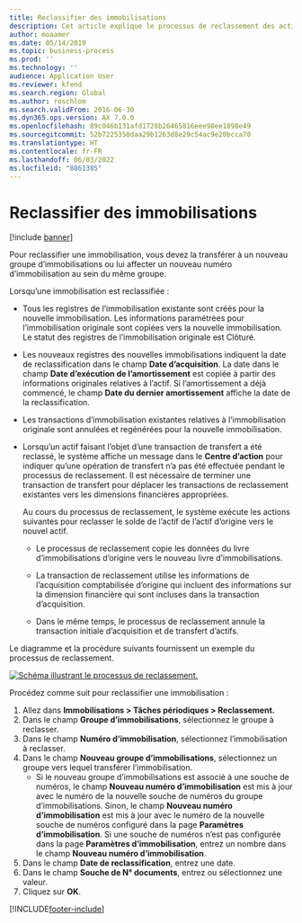 ```yaml
---
title: Reclassifier des immobilisations
description: Cet article explique le processus de reclassement des actifs. Pour reclassifier une immobilisation, vous devez la transférer à un nouveau groupe d’immobilisations ou lui affecter un nouveau numéro d’immobilisation au sein du même groupe.
author: moaamer
ms.date: 05/14/2019
ms.topic: business-process
ms.prod: ''
ms.technology: ''
audience: Application User
ms.reviewer: kfend
ms.search.region: Global
ms.author: roschlom
ms.search.validFrom: 2016-06-30
ms.dyn365.ops.version: AX 7.0.0
ms.openlocfilehash: 89c046b131afd1728b26465816eee98ee1898e49
ms.sourcegitcommit: 52b7225350daa29b1263d8e29c54ac9e20bcca70
ms.translationtype: HT
ms.contentlocale: fr-FR
ms.lasthandoff: 06/03/2022
ms.locfileid: "8861385"
---
```

# <a name="reclassify-fixed-assets"></a>Reclassifier des immobilisations

[!include [banner](../../includes/banner.md)]

Pour reclassifier une immobilisation, vous devez la transférer à un nouveau groupe d’immobilisations ou lui affecter un nouveau numéro d’immobilisation au sein du même groupe. 

Lorsqu’une immobilisation est reclassifiée :

- Tous les registres de l’immobilisation existante sont créés pour la nouvelle immobilisation. Les informations paramétrées pour l’immobilisation originale sont copiées vers la nouvelle immobilisation. Le statut des registres de l’immobilisation originale est Clôturé. 

- Les nouveaux registres des nouvelles immobilisations indiquent la date de reclassification dans le champ **Date d’acquisition**. La date dans le champ **Date d’exécution de l’amortissement** est copiée à partir des informations originales relatives à l’actif. Si l’amortissement a déjà commencé, le champ **Date du dernier amortissement** affiche la date de la reclassification. 

- Les transactions d’immobilisation existantes relatives à l’immobilisation originale sont annulées et regénérées pour la nouvelle immobilisation.

- Lorsqu’un actif faisant l’objet d’une transaction de transfert a été reclassé, le système affiche un message dans le **Centre d’action** pour indiquer qu’une opération de transfert n’a pas été effectuée pendant le processus de reclassement. Il est nécessaire de terminer une transaction de transfert pour déplacer les transactions de reclassement existantes vers les dimensions financières appropriées. 

   Au cours du processus de reclassement, le système exécute les actions suivantes pour reclasser le solde de l’actif de l’actif d’origine vers le nouvel actif. 
   
   - Le processus de reclassement copie les données du livre d’immobilisations d’origine vers le nouveau livre d’immobilisations.

   - La transaction de reclassement utilise les informations de l’acquisition comptabilisée d’origine qui incluent des informations sur la dimension financière qui sont incluses dans la transaction d’acquisition.  
   
   - Dans le même temps, le processus de reclassement annule la transaction initiale d’acquisition et de transfert d’actifs. 

Le diagramme et la procédure suivants fournissent un exemple du processus de reclassement. 

[![Schéma illustrant le processus de reclassement.](../media/reclassification-process-01.png)](../media/reclassification-process-01.png)

Procédez comme suit pour reclassifier une immobilisation :

1. Allez dans **Immobilisations > Tâches périodiques > Reclassement.**
2. Dans le champ **Groupe d’immobilisations**, sélectionnez le groupe à reclasser.
3. Dans le champ **Numéro d’immobilisation**, sélectionnez l’immobilisation à reclasser.
4. Dans le champ **Nouveau groupe d’immobilisations**, sélectionnez un groupe vers lequel transférer l’immobilisation.
    * Si le nouveau groupe d’immobilisations est associé à une souche de numéros, le champ **Nouveau numéro d’immobilisation** est mis à jour avec le numéro de la nouvelle souche de numéros du groupe d’immobilisations. Sinon, le champ **Nouveau numéro d’immobilisation** est mis à jour avec le numéro de la nouvelle souche de numéros configuré dans la page **Paramètres d’immobilisation**. Si une souche de numéros n’est pas configurée dans la page **Paramètres d’immobilisation**, entrez un nombre dans le champ **Nouveau numéro d’immobilisation**.  
5. Dans le champ **Date de reclassification**, entrez une date.
6. Dans le champ **Souche de N° documents**, entrez ou sélectionnez une valeur.
7. Cliquez sur **OK**.


[!INCLUDE[footer-include](../../../includes/footer-banner.md)]
